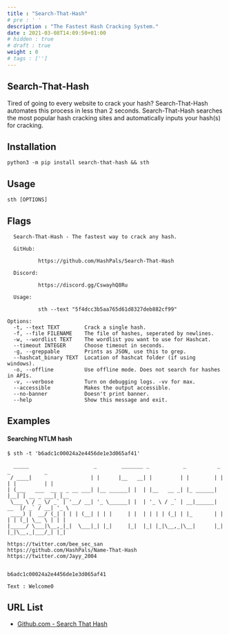 ```yaml
---
title : "Search-That-Hash"
# pre : ' '
description : "The Fastest Hash Cracking System."
date : 2021-03-08T14:09:50+01:00
# hidden : true
# draft : true
weight : 0
# tags : ['']
---
```


## Search-That-Hash

Tired of going to every website to crack your hash? Search-That-Hash automates this process in less than 2 seconds. Search-That-Hash searches the most popular hash cracking sites and automatically inputs your hash(s) for cracking.

## Installation

```plain
python3 -m pip install search-that-hash && sth
```

## Usage

```plain
sth [OPTIONS]
```

## Flags

```plain
  Search-That-Hash - The fastest way to crack any hash.

  GitHub:

          https://github.com/HashPals/Search-That-Hash

  Discord:

          https://discord.gg/CswayhQ8Ru

  Usage:

          sth --text "5f4dcc3b5aa765d61d8327deb882cf99"

Options:
  -t, --text TEXT        Crack a single hash.
  -f, --file FILENAME    The file of hashes, seperated by newlines.
  -w, --wordlist TEXT    The wordlist you want to use for Hashcat.
  --timeout INTEGER      Choose timeout in seconds.
  -g, --greppable        Prints as JSON, use this to grep.
  --hashcat_binary TEXT  Location of hashcat folder (if using windows).
  -o, --offline          Use offline mode. Does not search for hashes in APIs.
  -v, --verbose          Turn on debugging logs. -vv for max.
  --accessible           Makes the output accessible.
  --no-banner            Doesn't print banner.
  --help                 Show this message and exit.

```

## Examples

#### Searching NTLM hash

```plain
$ sth -t 'b6adc1c00024a2e4456de1e3d065af41'

  _____                     _        _______ _           _          _    _           _
 / ____|                   | |      |__   __| |         | |        | |  | |         | |
| (___   ___  __ _ _ __ ___| |__ ______| |  | |__   __ _| |_ ______| |__| | __ _ ___| |__
 \___ \ / _ \/ _` | '__/ __| '_ \______| |  | '_ \ / _` | __|______|  __  |/ _` / __| '_ \
 ____) |  __/ (_| | | | (__| | | |     | |  | | | | (_| | |_       | |  | | (_| \__ \ | | |
|_____/ \___|\__,_|_|  \___|_| |_|     |_|  |_| |_|\__,_|\__|      |_|  |_|\__,_|___/_| |_|
        
https://twitter.com/bee_sec_san
https://github.com/HashPals/Name-That-Hash
https://twitter.com/Jayy_2004


b6adc1c00024a2e4456de1e3d065af41

Text : Welcome0
```

## URL List

* [Github.com - Search That Hash](https://github.com/HashPals/Search-That-Hash)
